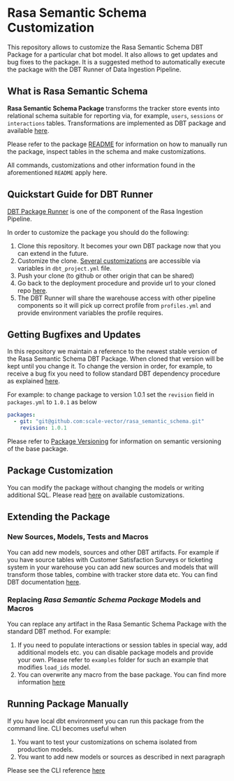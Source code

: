 # Rasa Semantic Schema Customization
This repository allows to customize the Rasa Semantic Schema DBT Package for a particular chat bot model. It also allows to get updates and bug fixes to the package. It is a suggested method to automatically execute the package with the DBT Runner of Data Ingestion Pipeline.

## What is Rasa Semantic Schema
**Rasa Semantic Schema Package** transforms the tracker store events into relational schema suitable for reporting via, for example, `users`, `sessions` or `interactions` tables. Transformations are implemented as DBT package and available [here](https://github.com/scale-vector/rasa_semantic_schema).

Please refer to the package [README](https://github.com/scale-vector/rasa_semantic_schema/blob/master/README.md) for information on how to manually run the package, inspect tables in the schema and make customizations.

All commands, customizations and other information found in the aforementioned `README` apply here.

## Quickstart Guide for DBT Runner
[DBT Package Runner](https://github.com/scale-vector/rasa_data_ingestion_deployment/blob/master/autopoiesis/DEPLOYMENT.md#semantic-schema-dbt-package) is one of the component of the Rasa Ingestion Pipeline.

In order to customize the package you should do the following:

1. Clone this repository. It becomes your own DBT package now that you can extend in the future.
2. Customize the clone. [Several customizations](https://github.com/scale-vector/rasa_semantic_schema#package-customizations) are accessible via variables in `dbt_project.yml` file.
3. Push your clone (to github or other origin that can be shared)
4. Go back to the deployment procedure and provide url to your cloned repo [here](https://github.com/scale-vector/rasa_data_ingestion_deployment/blob/master/autopoiesis/DEPLOYMENT.md#dbt-package-configuration).
5. The DBT Runner will share the warehouse access with other pipeline components so it will pick up correct profile from `profiles.yml` and provide environment variables the profile requires.

## Getting Bugfixes and Updates
In this repository we maintain a reference to the newest stable version of the Rasa Semantic Schema DBT Package. When cloned that version will be kept until you change it. To change the version in order, for example, to receive a bug fix you need to follow standard DBT dependency procedure as explained [here](https://docs.getdbt.com/docs/building-a-dbt-project/package-management#git-packages).

For example: to change package to version 1.0.1 set the `revision` field in `packages.yml` to `1.0.1` as below
```yaml
packages:
  - git: "git@github.com:scale-vector/rasa_semantic_schema.git"
    revision: 1.0.1
```

Please refer to [Package Versioning](https://github.com/scale-vector/rasa_semantic_schema#package-versioning) for information on semantic versioning of the base package.

## Package Customization
You can modify the package without changing the models or writing additional SQL. Please read [here](https://github.com/scale-vector/rasa_semantic_schema#package-customizations) on available customizations.


## Extending the Package

### New Sources, Models, Tests and Macros
You can add new models, sources and other DBT artifacts. For example if you have source tables with Customer Satisfaction Surveys or ticketing system in your warehouse you can add new sources and models that will transform those tables, combine with tracker store data etc. You can find DBT documentation [here](https://docs.getdbt.com/docs/introduction).

### Replacing *Rasa Semantic Schema Package* Models and Macros
You can replace any artifact in the Rasa Semantic Schema Package with the standard DBT method. For example:
1. If you need to populate interactions or session tables in special way, add additional models etc. you can disable package models and provide your own. Please refer to `examples` folder for such an example that modifies `load_ids` model.
2. You can overwrite any macro from the base package. You can find more information [here](https://docs.getdbt.com/reference/dbt-jinja-functions/dispatch#overriding-package-macros)

## Running Package Manually
If you have local dbt environment you can run this package from the command line. CLI becomes useful when
1. You want to test your customizations on schema isolated from production models.
2. You want to add new models or sources as described in next paragraph

Please see the CLI reference [here](https://github.com/scale-vector/rasa_semantic_schema#running-dbt-package-manually)
